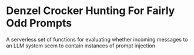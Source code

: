# Denzel Crocker Hunting For Fairly Odd Prompts
 A serverless set of functions for evaluating whether incoming messages to an LLM system seem to contain instances of prompt injection
